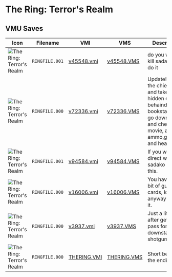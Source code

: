 # The Ring: Terror's Realm

## VMU Saves

| Icon | Filename | VMI | VMS | Description |
|------|----------|-----|-----|-------------|
| ![The Ring: Terror's Realm](../icons/RINGFILE.001.GIF) | `RINGFILE.001` | [v45548.vmi](v45548.vmi) | [v45548.VMS](v45548.VMS) | do you want to kill sadako? just do it 
| ![The Ring: Terror's Realm](../icons/RINGFILE.000.GIF) | `RINGFILE.000` | [v72336.vmi](v72336.vmi) | [v72336.VMS](v72336.VMS) |  Update!! go at the chief office and take the hidden elevator behaind of bookstan and go down at B1 and check the movie, also ammo,guns and health jelly. 
| ![The Ring: Terror's Realm](../icons/RINGFILE.001.GIF) | `RINGFILE.001` | [v94584.vmi](v94584.vmi) | [v94584.VMS](v94584.VMS) | If you want go direct whit sadako use this. 
| ![The Ring: Terror's Realm](../icons/RINGFILE.000.GIF) | `RINGFILE.000` | [v16006.vmi](v16006.vmi) | [v16006.VMS](v16006.VMS) | You have a little bit of guns, cards, keys, anyway check it. 
| ![The Ring: Terror's Realm](../icons/RINGFILE.000.GIF) | `RINGFILE.000` | [v3937.vmi](v3937.vmi) | [v3937.VMS](v3937.VMS) | Just a little after getting pass for downstairs/plus shotgun. 
| ![The Ring: Terror's Realm](../icons/RINGFILE.000.GIF) | `RINGFILE.000` | [THERING.VMI](THERING.VMI) | [THERING.VMS](THERING.VMS) | Short before the ending!
